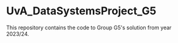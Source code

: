 # UvA_DataSystemsProject_G5
This repository contains the code to Group G5's solution from year 2023/24.
